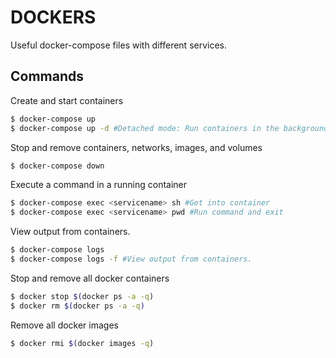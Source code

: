 # DOCKERS

Useful docker-compose files with different services.

## Commands

Create and start containers
```sh
$ docker-compose up
$ docker-compose up -d #Detached mode: Run containers in the background, print new container names.
```

Stop and remove containers, networks, images, and volumes
```sh
$ docker-compose down
```

Execute a command in a running container
```sh
$ docker-compose exec <servicename> sh #Get into container
$ docker-compose exec <servicename> pwd #Run command and exit
```

View output from containers.
```sh
$ docker-compose logs
$ docker-compose logs -f #View output from containers.
```

Stop and remove all docker containers
```sh
$ docker stop $(docker ps -a -q)
$ docker rm $(docker ps -a -q)
```

Remove all docker images
```sh
$ docker rmi $(docker images -q)
```
